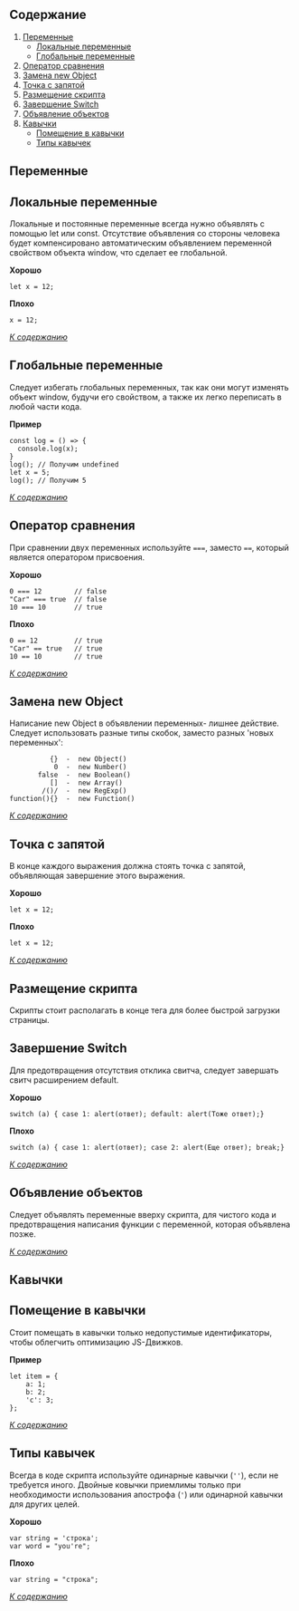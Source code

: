 ## Содержание
 
1. [Переменные](#переменные)
    - [Локальные переменные](#локальные-переменные)
    - [Глобальные переменные](#глобальные-переменные)
1. [Оператор сравнения](#оператор-сравнения)
1. [Замена new Object](#замена-new-object)
1. [Точка с запятой](#точка-с-запятой)
1. [Размещение скрипта](#размещение-скрипта)
1. [Завершение Switch](#завершение-switch)
1. [Объявление объектов](#объявление-объектов)
1. [Кавычки](#кавычки)
    - [Помещение в кавычки](#помещение-в-кавычки)
    - [Типы кавычек](#типы-кавычек)


## Переменные

## Локальные переменные

Локальные и постоянные переменные всегда нужно объявлять с помощью let или const. Отсутствие объявления со стороны человека будет компенсировано автоматическим объявлением переменной свойством объекта window, что сделает ее глобальной.

**Хорошо**
```
let x = 12;
```

**Плохо**
```
x = 12;
```

*[К содержанию](#содержание)*


## Глобальные переменные

Следует избегать глобальных переменных, так как они могут изменять объект window, будучи его свойством, а также их легко переписать в любой части кода.

**Пример**
```
const log = () => {
  console.log(x);
}
log(); // Получим undefined
let x = 5;
log(); // Получим 5
```

*[К содержанию](#содержание)*


## Оператор сравнения

При сравнении двух переменных используйте `===`, заместо `==`, который является оператором присвоения.

**Хорошо**
```
0 === 12        // false
"Car" === true  // false
10 === 10       // true
```

**Плохо**
```
0 == 12         // true
"Car" == true   // true
10 == 10        // true
```

*[К содержанию](#содержание)*


## Замена new Object

Написание new Object в объявлении переменных- лишнее действие. Следует использовать разные типы скобок, заместо разных 'новых переменных':
```
          {}  -  new Object()
           0  -  new Number()
       false  -  new Boolean()
          []  -  new Array()
        /()/  -  new RegExp()
function(){}  -  new Function()
```

*[К содержанию](#содержание)*


## Точка с запятой

В конце каждого выражения должна стоять точка с запятой, объявляющая завершение этого выражения.

**Хорошо**
```
let x = 12;
```

**Плохо**
```
let x = 12;
```

*[К содержанию](#содержание)*


## Размещение скрипта

Скрипты стоит располагать в конце тега <body> для более быстрой загрузки страницы.
    
## Завершение Switch

Для предотвращения отсутствия отклика свитча, следует завершать свитч расширением default.
	
**Хорошо**
```
switch (a) { case 1: alert(ответ); default: alert(Тоже ответ);}
```
	
**Плохо**
```
switch (a) { case 1: alert(ответ); case 2: alert(Еще ответ); break;}
```
	
*[К содержанию](#содержание)*
	
	
## Объявление объектов
	
Следует объявлять переменные вверху скрипта, для чистого кода и предотвращения написания функции с переменной, которая объявлена позже.
	
*[К содержанию](#содержание)*
	
	
## Кавычки
	
## Помещение в кавычки
	
Стоит помещать в кавычки только недопустимые идентификаторы, чтобы облегчить оптимизацию JS-Движков.
	
**Пример**
```
let item = {
	a: 1;
	b: 2;
	'c': 3;
};
```
	
*[К содержанию](#содержание)*
	
	
## Типы кавычек
	
Всегда в коде скрипта используйте одинарные кавычки (`''`), если не требуется иного. Двойные ковычки приемлимы только при необходимости использования апострофа (`'`) или одинарной кавычки для других целей.

**Хорошо**
```
var string = 'строка';
var word = "you're";
```
  
**Плохо**
```
var string = "строка";
```
  
*[К содержанию](#содержание)*

